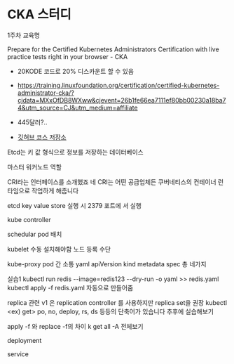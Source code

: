 # CKA 스터디
1주차 교육명

Prepare for the Certified Kubernetes Administrators Certification with live practice tests right in your browser - CKA

- 20KODE 코드로 20% 디스카운트 할 수 있음
- https://training.linuxfoundation.org/certification/certified-kubernetes-administrator-cka/?cjdata=MXxOfDB8WXww&cjevent=26b1fe66ea7111ef80bb00230a18ba74&utm_source=CJ&utm_medium=affiliate
- 445달러?..

- [깃허브 코스 저장소](https://github.com/kodekloudhub/certified-kubernetes-administrator-course)


Etcd는 키 값 형식으로 정보를 저장하는 데이터베이스

마스터 워커노드 역할

CRI라는 인터페이스를 소개했죠
네 CRI는 어떤 공급업체든 쿠버네티스의
컨테이너 런타임으로 작업하게 해줍니다

etcd 
key value store
실행 시 2379 포트에 서 실행 

kube controller 

schedular pod 배치

kubelet 수동 설치해야함 노드 등록 수단 

kube-proxy pod 간 소통
yaml apiVersion kind metadata spec 총 네가지

실습1 
kubectl run redis --image=redis123 --dry-run -o yaml >> redis.yaml
kubectl apply -f redis.yaml
자동으로 만들어줌


replica 관련 
v1 은 replication controller 를 사용하지만 replica set을 권장
kubectl <ex) get> po, no, deploy, rs, ds 등등의 단축어가 있습니다
추후에 실습해보기

apply -f 와 replace -f의 차이
k get all -A 전체보기 

deployment 


service


